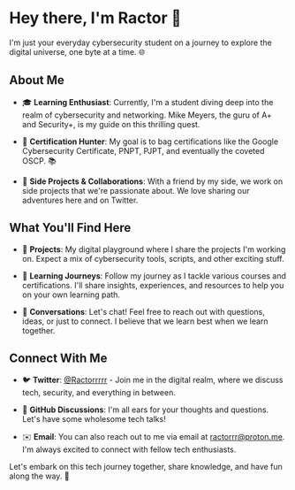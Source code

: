 

# Hey there, I'm Ractor 👋

I'm just your everyday cybersecurity student on a journey to explore the digital universe, one byte at a time. 🌐

## About Me

- 🎓 **Learning Enthusiast**: Currently, I'm a student diving deep into the realm of cybersecurity and networking. Mike Meyers, the guru of A+ and Security+, is my guide on this thrilling quest.

- 📜 **Certification Hunter**: My goal is to bag certifications like the Google Cybersecurity Certificate, PNPT, PJPT, and eventually the coveted OSCP. 📚

- 🚀 **Side Projects & Collaborations**: With a friend by my side, we work on side projects that we're passionate about. We love sharing our adventures here and on Twitter.

## What You'll Find Here

- 🌟 **Projects**: My digital playground where I share the projects I'm working on. Expect a mix of cybersecurity tools, scripts, and other exciting stuff.

- 🧐 **Learning Journeys**: Follow my journey as I tackle various courses and certifications. I'll share insights, experiences, and resources to help you on your own learning path.

- 📢 **Conversations**: Let's chat! Feel free to reach out with questions, ideas, or just to connect. I believe that we learn best when we learn together.

## Connect With Me

- 🐦 **Twitter**: [@Ractorrrrr](https://twitter.com/Ractorrrrr) - Join me in the digital realm, where we discuss tech, security, and everything in between.

- 💬 **GitHub Discussions**: I'm all ears for your thoughts and questions. Let's have some wholesome tech talks!

- ✉️ **Email**: You can also reach out to me via email at [ractorrr@proton.me](mailto:ractorrr@proton.me). I'm always excited to connect with fellow tech enthusiasts.

Let's embark on this tech journey together, share knowledge, and have fun along the way. 🚀
